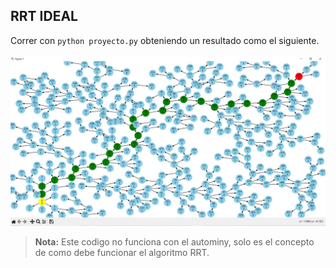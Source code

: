 ## RRT IDEAL
Correr con ```python proyecto.py``` obteniendo un resultado como el siguiente. <br><br>
![Planeacion de movimientos](../img/1.JPG)

> **Nota:** Este codigo no funciona con el autominy, solo es el concepto de como debe funcionar el algoritmo RRT.